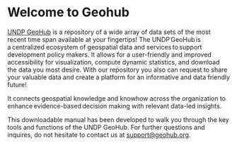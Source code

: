 # Welcome to Geohub

[UNDP GeoHub](https://geohub.data.undp.org/) is a repository of a wide array of data sets of the most recent time span available at your fingertips! The UNDP GeoHub is a centralized ecosystem of geospatial data and services to support development policy makers. It allows for a user-friendly and improved accessibility for visualization, compute dynamic statistics, and download the data you most desire. With our repository you also can request to share your valuable data and create a platform for an informative and data friendly future! ​

It connects geospatial knowledge and knowhow across the organization to enhance evidence-based decision making with relevant data-led insights.

This downloadable manual has been developed to walk you through the key tools and functions of the UNDP GeoHub. For further questions and inquires, do not hesitate to contact us at support@geohub.org.
